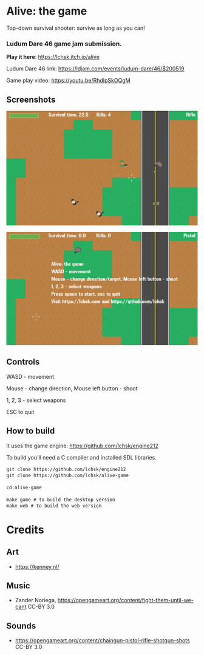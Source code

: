 # Alive: the game

Top-down survival shooter: survive as long as you can!

### Ludum Dare 46 game jam submission.

**Play it here**: https://lchsk.itch.io/alive

Ludum Dare 46 link: https://ldjam.com/events/ludum-dare/46/$200519

Game play video: https://youtu.be/RhdIpSkOQgM

## Screenshots

![Alive game screenshot](./alive_screenshot_1.png)

![Alive game screenshot](./alive_screenshot_2.png)

## Controls

WASD - movement

Mouse - change direction, Mouse left button - shoot

1, 2, 3 - select weapons

ESC to quit

## How to build

It uses the game engine: https://github.com/lchsk/engine212

To build you'll need a C compiler and installed SDL libraries.

```
git clone https://github.com/lchsk/engine212
git clone https://github.com/lchsk/alive-game

cd alive-game

make game # to build the desktop version
make web # to build the web version
```

# Credits

## Art

- https://kenney.nl/

## Music

- Zander Noriega, https://opengameart.org/content/fight-them-until-we-cant
CC-BY 3.0

## Sounds

- https://opengameart.org/content/chaingun-pistol-rifle-shotgun-shots
CC-BY 3.0
